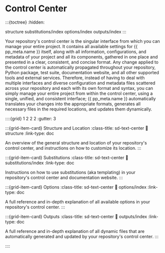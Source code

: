 # Control Center

:::{toctree}
:hidden:

structure
substitutions/index
options/index
outputs/index
:::

Your repository's control center is the singular interface from which you can manage your entire project.
It contains all available settings for {{ pp_meta.name }} itself,
along with all information, configurations, and metadata of your project and all its components,
gathered in one place and presented in a clear, consistent, and concise format.
Any change applied to the control center is automatically propagated throughout your repository,
Python package, test suite, documentation website, and all other supported tools and external services.
Therefore, instead of having to deal with multiple interfaces and diverse configuration
and metadata files scattered across your repository and each with its own format and syntax,
you can simply manage your entire project from within the control center,
using a single, unified, and consistent interface;
{{ pp_meta.name }} automatically translates your changes into the appropriate formats,
generates all necessary files in the required locations, and updates them dynamically.


::::{grid} 1 2 2 2
:gutter: 3

:::{grid-item-card} Structure and Location
:class-title: sd-text-center
:link: structure
:link-type: doc

An overview of the general structure and location of your repository's control center,
and instructions on how to customize its location.
:::

:::{grid-item-card} Substitutions
:class-title: sd-text-center
:link: substitutions/index
:link-type: doc

Instructions on how to use substitutions (aka templating) in your repository's control center
and documentation website.
:::

:::{grid-item-card} Options
:class-title: sd-text-center
:link: options/index
:link-type: doc

A full reference and in-depth explanation of all available options
in your repository's control center.
:::

:::{grid-item-card} Outputs
:class-title: sd-text-center
:link: outputs/index
:link-type: doc

A full reference and in-depth explanation of all dynamic files that are
automatically generated and updated by your repository's control center.
:::

::::
